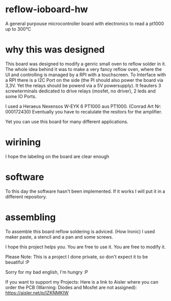 # reflow-ioboard-hw
A general purpouse microcontroller board with electronics to read a pt1000 up to 300°C

# why this was designed
This board was designed to modify a genric small oven to reflow solder in it. 
The whole idea behind it was to make a very fancy reflow oven, where the UI and controlling is managed by a RPI with a touchscreen.
To Interface with a RPI there is a I2C Port on the side (the PI should also power the board via 3,3V. Yet the relays should be powerd via a 5V powersupply).
It feauters 3 screwterminals dedicated to drive relays (mosfet, no driver), 2 leds and some IO Ports.

I used a Heraeus Nexensos W-EYK 6 PT1000 aus PT1000. (Conrad Art Nr: 000172430)
Eventually you have to recalulate the resitors for the amplifier.

Yet you can use this board for many different applications.


# wirining

I hope the labeling on the board are clear enough


# software
To this day the software hasn't been implemented. If it works I will put it in a different repository.

# assembling
To assemble this board reflow soldering is adviced. (How Ironic)
I used maker paste, a stencil and a pan and some screws.



I hope this project helps you.
You are free to use it.
You are free to modify it.

Please Note: This is a project I done private, so don't expect it to be beuatiful :P

Sorry for my bad english, I'm hungry :P

If you want to support my Projects: Here is a link to Aisler where you can order the PCB (Warning: Diodes and Mosfet are not assigned):
https://aisler.net/p/IZKNMKIW


